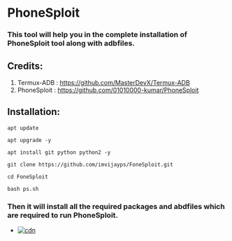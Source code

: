 # PhoneSploit
### This tool will help you in the complete installation of PhoneSploit tool along with adbfiles.

## Credits:
1. Termux-ADB : https://github.com/MasterDevX/Termux-ADB
2. PhoneSploit : https://github.com/01010000-kumar/PhoneSploit

## Installation:
```
apt update
```
```
apt upgrade -y
```
```
apt install git python python2 -y
```
```
git clone https://github.com/imvijayps/FoneSploit.git
```
```
cd FoneSploit
```
```
bash ps.sh
```

### Then it will install all the required packages and abdfiles which are required to run PhoneSploit.

- [![cdn](https://img.shields.io/badge/Instagram-Follow%20on%20Instagram-important.svg?logo=instagram)](https://instagram.com/imvijayps)
